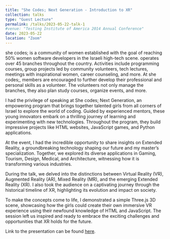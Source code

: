 ```yaml
---
title: "She Codes; Next Generation - Introduction to XR"
collection: talks
type: "Guest Lecture"
permalink: /talks/2023-05-22-talk-1
#venue: "Testing Institute of America 2014 Annual Conference"
date: 2023-05-22
location: "Zoom"
---
```


she codes; is a community of women established with the goal of reaching 50% women software developers in the Israeli high-tech scene. operates over 45 branches throughout the country. Activities include programming courses, group projects led by community volunteers, tech lectures, meetings with inspirational women, career counseling, and more. At she codes;, members are encouraged to further develop their professional and personal skills as a volunteer. The volunteers not only manage the branches, they also plan study courses, organize events, and more.

I had the privilege of speaking at She codes; Next Generation, an empowering program that brings together talented girls from all corners of Israel to explore the world of coding. Guided by experienced mentors, these young innovators embark on a thrilling journey of learning and experimenting with new technologies. Throughout the program, they build impressive projects like HTML websites, JavaScript games, and Python applications.

At the event, I had the incredible opportunity to share insights on Extended Reality, a groundbreaking technology shaping our future and my master’s specialization. Together, we explored its diverse applications in Gaming, Tourism, Design, Medical, and Architecture, witnessing how it is transforming various industries.

During the talk, we delved into the distinctions between Virtual Reality (VR), Augmented Reality (AR), Mixed Reality (MR), and the emerging Extended Reality (XR). I also took the audience on a captivating journey through the historical timeline of XR, highlighting its evolution and impact on society.

To make the concepts come to life, I demonstrated a simple Three.js 3D scene, showcasing how the girls could create their own immersive VR experience using their newfound knowledge of HTML and JavaScript. The session left us inspired and ready to embrace the exciting challenges and opportunities that XR holds for the future.

Link to the presentation can be found [here](./files/xr_presentation_SheCodes). 